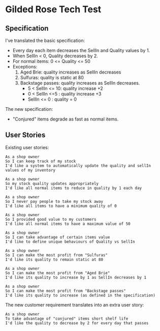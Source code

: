 # Gilded Rose Tech Test

## Specification

I've translated the basic specification:

* Every day each item decreases the SellIn and Quality values by 1.
* When SellIn < 0, Quality decreases by 2.
* For normal items: 0 <= Quality <= 50
* Exceptions:
	1. Aged Brie: quality increases as SellIn decreases
	2. Sulfuras: quality is static at 80
	3. Backstage passes: quality increases as SellIn decreases. 
		- 5 < SellIn <= 10: quality increase +2
		- 0 < SellIn <=5  : quality increase +3
		- SellIn <= 0    : quality = 0

The new specification:

* "Conjured" items degrade as fast as normal items.

## User Stories

Existing user stories:

```
As a shop owner
So I can keep track of my stock
I'd like a system to automatically update the quality and sellIn values of my inventory

As a shop owner
So my stock quality updates appropriately
I'd like all normal items to reduce in quality by 1 each day

As a shop owner
So I never pay people to take my stock away
I'd like all items to have a minimum quality of 0

As a shop owner
So I provided good value to my customers
I'd like all normal items to have a maximum value of 50

As a shop owner
So I can take advantage of certain items value
I'd like to define unique behaviours of Quality vs SellIn

As a shop owner
So I can make the most profit from "Sulfuras"
I'd like its quality to remain static at 80

As a shop owner
So I can make the most profit from "Aged Brie"
I'd like its quality to increase by 1 as SellIn decreases by 1

As a shop owner
So I can make the most profit from "Backstage passes"
I'd like its quality to increase (as defined in the specification)
```

The new customer requirement translates into an extra user story:

```
As a shop owner
To take advantage of "conjured" items short shelf life
I'd like the quality to decrease by 2 for every day that passes
```
